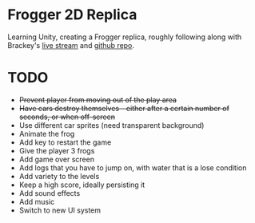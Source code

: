 # Frogger 2D Replica

Learning Unity, creating a Frogger replica, roughly following along with Brackey's [live stream](https://www.youtube.com/watch?v=wZt6qDDx-2o)
and [github repo](https://github.com/Brackeys/Frogger-Replica).

# TODO

- ~~Prevent player from moving out of the play area~~
- ~~Have cars destroy themselves - either after a certain number of seconds, or when off-screen~~
- Use different car sprites (need transparent background)
- Animate the frog
- Add key to restart the game
- Give the player 3 frogs
- Add game over screen
- Add logs that you have to jump on, with water that is a lose condition
- Add variety to the levels
- Keep a high score, ideally persisting it
- Add sound effects
- Add music
- Switch to new UI system

